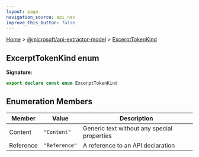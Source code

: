 ```yaml
---
layout: page
navigation_source: api_nav
improve_this_button: false
---
```



[Home](./index.md) &gt; [@microsoft/api-extractor-model](./api-extractor-model.md) &gt; [ExcerptTokenKind](./api-extractor-model.excerpttokenkind.md)

## ExcerptTokenKind enum


<b>Signature:</b>

```typescript
export declare const enum ExcerptTokenKind
```

## Enumeration Members

|  Member | Value | Description |
|  --- | --- | --- |
|  Content | <code>&quot;Content&quot;</code> | Generic text without any special properties |
|  Reference | <code>&quot;Reference&quot;</code> | A reference to an API declaration |
